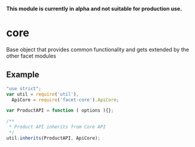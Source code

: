 **This module is currently in alpha and not suitable for production use.**

# core

Base object that provides common functionality and gets extended by the other facet modules


## Example

```js
"use strict";
var util = require('util'),
  ApiCore = require('facet-core').ApiCore;

var ProductAPI = function ( options ){};

/**
 * Product API inherits from Core API
 */
util.inherits(ProductAPI, ApiCore);
```
